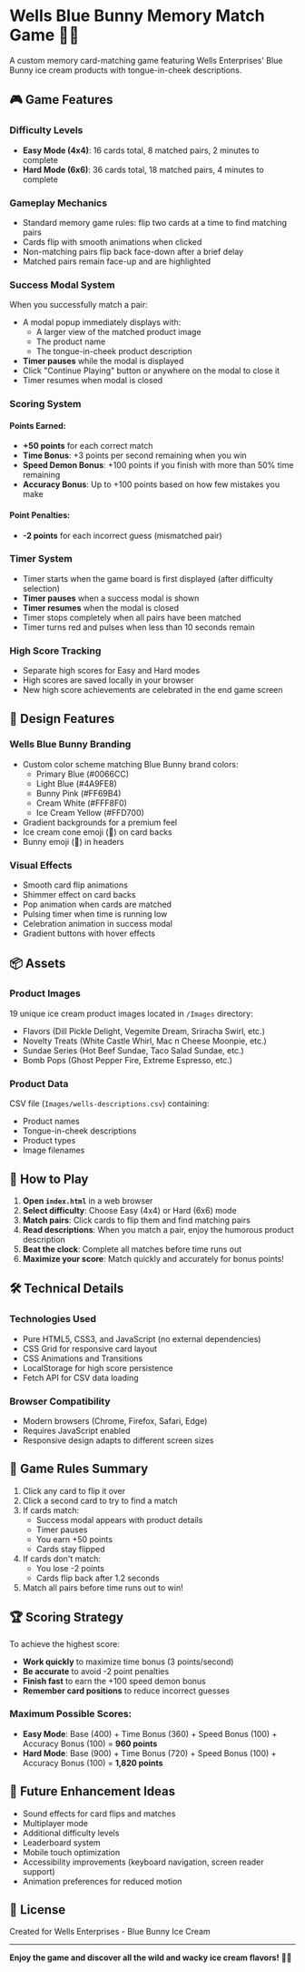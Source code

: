 # Wells Blue Bunny Memory Match Game 🐰🍦

A custom memory card-matching game featuring Wells Enterprises' Blue Bunny ice cream products with tongue-in-cheek descriptions.

## 🎮 Game Features

### Difficulty Levels
- **Easy Mode (4x4)**: 16 cards total, 8 matched pairs, 2 minutes to complete
- **Hard Mode (6x6)**: 36 cards total, 18 matched pairs, 4 minutes to complete

### Gameplay Mechanics
- Standard memory game rules: flip two cards at a time to find matching pairs
- Cards flip with smooth animations when clicked
- Non-matching pairs flip back face-down after a brief delay
- Matched pairs remain face-up and are highlighted

### Success Modal System
When you successfully match a pair:
- A modal popup immediately displays with:
  - A larger view of the matched product image
  - The product name
  - The tongue-in-cheek product description
- **Timer pauses** while the modal is displayed
- Click "Continue Playing" button or anywhere on the modal to close it
- Timer resumes when modal is closed

### Scoring System

#### Points Earned:
- **+50 points** for each correct match
- **Time Bonus**: +3 points per second remaining when you win
- **Speed Demon Bonus**: +100 points if you finish with more than 50% time remaining
- **Accuracy Bonus**: Up to +100 points based on how few mistakes you make

#### Point Penalties:
- **-2 points** for each incorrect guess (mismatched pair)

### Timer System
- Timer starts when the game board is first displayed (after difficulty selection)
- **Timer pauses** when a success modal is shown
- **Timer resumes** when the modal is closed
- Timer stops completely when all pairs have been matched
- Timer turns red and pulses when less than 10 seconds remain

### High Score Tracking
- Separate high scores for Easy and Hard modes
- High scores are saved locally in your browser
- New high score achievements are celebrated in the end game screen

## 🎨 Design Features

### Wells Blue Bunny Branding
- Custom color scheme matching Blue Bunny brand colors:
  - Primary Blue (#0066CC)
  - Light Blue (#4A9FE8)
  - Bunny Pink (#FF69B4)
  - Cream White (#FFF8F0)
  - Ice Cream Yellow (#FFD700)
- Gradient backgrounds for a premium feel
- Ice cream cone emoji (🍦) on card backs
- Bunny emoji (🐰) in headers

### Visual Effects
- Smooth card flip animations
- Shimmer effect on card backs
- Pop animation when cards are matched
- Pulsing timer when time is running low
- Celebration animation in success modal
- Gradient buttons with hover effects

## 📦 Assets

### Product Images
19 unique ice cream product images located in `/Images` directory:
- Flavors (Dill Pickle Delight, Vegemite Dream, Sriracha Swirl, etc.)
- Novelty Treats (White Castle Whirl, Mac n Cheese Moonpie, etc.)
- Sundae Series (Hot Beef Sundae, Taco Salad Sundae, etc.)
- Bomb Pops (Ghost Pepper Fire, Extreme Espresso, etc.)

### Product Data
CSV file (`Images/wells-descriptions.csv`) containing:
- Product names
- Tongue-in-cheek descriptions
- Product types
- Image filenames

## 🚀 How to Play

1. **Open `index.html`** in a web browser
2. **Select difficulty**: Choose Easy (4x4) or Hard (6x6) mode
3. **Match pairs**: Click cards to flip them and find matching pairs
4. **Read descriptions**: When you match a pair, enjoy the humorous product description
5. **Beat the clock**: Complete all matches before time runs out
6. **Maximize your score**: Match quickly and accurately for bonus points!

## 🛠️ Technical Details

### Technologies Used
- Pure HTML5, CSS3, and JavaScript (no external dependencies)
- CSS Grid for responsive card layout
- CSS Animations and Transitions
- LocalStorage for high score persistence
- Fetch API for CSV data loading

### Browser Compatibility
- Modern browsers (Chrome, Firefox, Safari, Edge)
- Requires JavaScript enabled
- Responsive design adapts to different screen sizes

## 📝 Game Rules Summary

1. Click any card to flip it over
2. Click a second card to try to find a match
3. If cards match:
   - Success modal appears with product details
   - Timer pauses
   - You earn +50 points
   - Cards stay flipped
4. If cards don't match:
   - You lose -2 points
   - Cards flip back after 1.2 seconds
5. Match all pairs before time runs out to win!

## 🏆 Scoring Strategy

To achieve the highest score:
- **Work quickly** to maximize time bonus (3 points/second)
- **Be accurate** to avoid -2 point penalties
- **Finish fast** to earn the +100 speed demon bonus
- **Remember card positions** to reduce incorrect guesses

### Maximum Possible Scores:
- **Easy Mode**: Base (400) + Time Bonus (360) + Speed Bonus (100) + Accuracy Bonus (100) = **960 points**
- **Hard Mode**: Base (900) + Time Bonus (720) + Speed Bonus (100) + Accuracy Bonus (100) = **1,820 points**

## 🎯 Future Enhancement Ideas

- Sound effects for card flips and matches
- Multiplayer mode
- Additional difficulty levels
- Leaderboard system
- Mobile touch optimization
- Accessibility improvements (keyboard navigation, screen reader support)
- Animation preferences for reduced motion

## 📄 License

Created for Wells Enterprises - Blue Bunny Ice Cream

---

**Enjoy the game and discover all the wild and wacky ice cream flavors!** 🍦🎉

